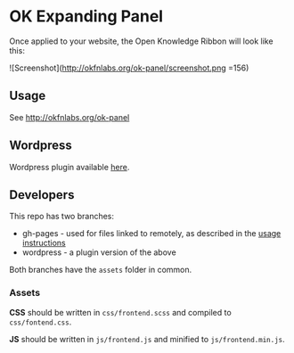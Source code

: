 # OK Expanding Panel

Once applied to your website, the Open Knowledge Ribbon will look like this:

![Screenshot](http://okfnlabs.org/ok-panel/screenshot.png =156)

## Usage

See http://okfnlabs.org/ok-panel

## Wordpress

Wordpress plugin available [here](https://github.com/okfn/ok-panel/tree/wordpress).

## Developers

This repo has two branches:
 * gh-pages - used for files linked to remotely, as described in the [usage instructions](http://okfnlabs.org/ok-panel/)
 * wordpress - a plugin version of the above

Both branches have the `assets` folder in common.

### Assets

**CSS** should be written in `css/frontend.scss` and compiled to `css/fontend.css`.

**JS** should be written in `js/frontend.js` and minified to `js/frontend.min.js`.
